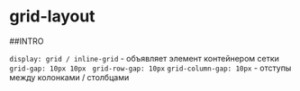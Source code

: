 # grid-layout

##INTRO

```display: grid / inline-grid``` - объявляет элемент контейнером сетки
```grid-gap: 10px 10px```
  ``` grid-row-gap: 10px```
   ```grid-column-gap: 10px``` - отступы между колонками / столбцами

